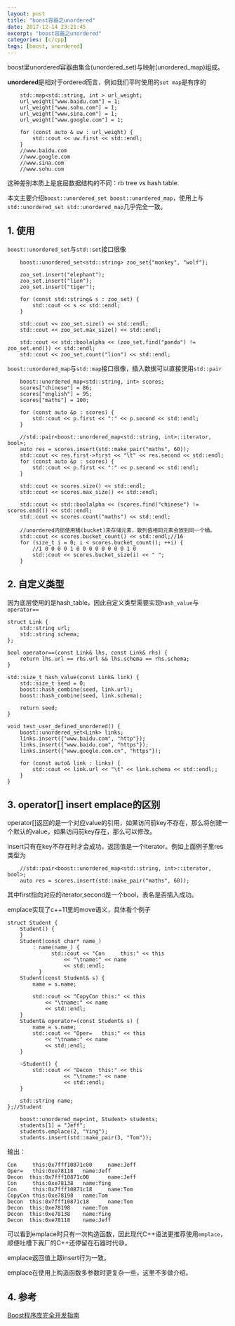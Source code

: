 ```yaml
---
layout: post
title: "boost容器之unordered"
date: 2017-12-14 23:21:45
excerpt: "boost容器之unordered"
categories: [c/cpp]
tags: [boost, unordered]
---
```


boost里unordered容器由集合(unordered_set)与映射(unordered_map)组成。

**unordered**是相对于ordered而言，例如我们平时使用的`set map`是有序的

```
    std::map<std::string, int > url_weight;
    url_weight["www.baidu.com"] = 1;
    url_weight["www.sohu.com"] = 1;
    url_weight["www.sina.com"] = 1;
    url_weight["www.google.com"] = 1;

    for (const auto & uw : url_weight) {
        std::cout << uw.first << std::endl;
    }
    //www.baidu.com
    //www.google.com
    //www.sina.com
    //www.sohu.com
```

这种差别本质上是底层数据结构的不同：rb tree vs hash table.

本文主要介绍`boost::unordered_set boost::unordered_map`，使用上与`std::unordered_set std::unordered_map`几乎完全一致。

<!--more-->

## 1. 使用

`boost::unordered_set`与`std::set`接口很像

```
    boost::unordered_set<std::string> zoo_set{"monkey", "wolf"};

    zoo_set.insert("elephant");
    zoo_set.insert("lion");
    zoo_set.insert("tiger");

    for (const std::string& s : zoo_set) {
        std::cout << s << std::endl;
    }

    std::cout << zoo_set.size() << std::endl;
    std::cout << zoo_set.max_size() << std::endl;

    std::cout << std::boolalpha << (zoo_set.find("panda") != zoo_set.end()) << std::endl;
    std::cout << zoo_set.count("lion") << std::endl;
```

`boost::unordered_map`与`std::map`接口很像，插入数据可以直接使用`std::pair`

```
    boost::unordered_map<std::string, int> scores;
    scores["chinese"] = 86;
    scores["english"] = 95;
    scores["maths"] = 100;

    for (const auto &p : scores) {
        std::cout << p.first << ":" << p.second << std::endl;
    }

    //std::pair<boost::unordered_map<std::string, int>::iterator, bool>;
    auto res = scores.insert(std::make_pair("maths", 60));
    std::cout << res.first->first << "\t" << res.second << std::endl;
    for (const auto &p : scores) {
        std::cout << p.first << ":" << p.second << std::endl;
    }

    std::cout << scores.size() << std::endl;
    std::cout << scores.max_size() << std::endl;

    std::cout << std::boolalpha << (scores.find("chinese") != scores.end()) << std::endl;
    std::cout << scores.count("maths") << std::endl;

    //unordered内部使用桶(bucket)来存储元素，散列值相同元素会放到同一个桶。
    std::cout << scores.bucket_count() << std::endl;//16
    for (size_t i = 0; i < scores.bucket_count(); ++i) {
        //1 0 0 0 0 1 0 0 0 0 0 0 0 0 1 0
        std::cout << scores.bucket_size(i) << " ";
    }
```

## 2. 自定义类型

因为底层使用的是hash_table，因此自定义类型需要实现`hash_value`与`operator==`

```
struct Link {
    std::string url;
    std::string schema;
};

bool operator==(const Link& lhs, const Link& rhs) {
    return lhs.url == rhs.url && lhs.schema == rhs.schema;
}

std::size_t hash_value(const Link& link) {
    std::size_t seed = 0;
    boost::hash_combine(seed, link.url);
    boost::hash_combine(seed, link.schema);

    return seed;
}

void test_user_defined_unordered() {
    boost::unordered_set<Link> links;
    links.insert({"www.baidu.com", "http"});
    links.insert({"www.baidu.com", "https"});
    links.insert({"www.google.com.cn", "https"});

    for (const auto& link : links) {
        std::cout << link.url << "\t" << link.schema << std::endl;;
    }
}
```

## 3. operator[] insert emplace的区别

operator[]返回的是一个对应value的引用，如果访问前key不存在，那么将创建一个默认的value，如果访问前key存在，那么可以修改。

insert只有在key不存在时才会成功，返回值是一个iterator。例如上面例子里res类型为

```
    //std::pair<boost::unordered_map<std::string, int>::iterator, bool>;
    auto res = scores.insert(std::make_pair("maths", 60));
```

其中first指向对应的iterator,second是一个bool，表名是否插入成功。

emplace实现了c++11里的move语义，具体看个例子

```
struct Student {
    Student() {
    }
    Student(const char* name_)
        : name(name_) {
              std::cout << "Con     this:" << this
                  << "\tname:" << name
                  << std::endl;
          }
    Student(const Student& s) {
        name = s.name;

        std::cout << "CopyCon this:" << this
            << "\tname:" << name
            << std::endl;
    }
    Student& operator=(const Student& s) {
        name = s.name;
        std::cout << "Oper=   this:" << this
            << "\tname:" << name
            << std::endl;
    }

    ~Student() {
        std::cout << "Decon  this:" << this
                  << "\tname:" << name
                  << std::endl;
    }

    std::string name;
};//Student

    boost::unordered_map<int, Student> students;
    students[1] = "Jeff";
    students.emplace(2, "Ying");
    students.insert(std::make_pair(3, "Tom"));
```

输出：

```
Con     this:0x7fff10871c00     name:Jeff
Oper=   this:0xe78118   name:Jeff
Decon  this:0x7fff10871c00      name:Jeff
Con     this:0xe78138   name:Ying
Con     this:0x7fff10871c18     name:Tom
CopyCon this:0xe78198   name:Tom
Decon  this:0x7fff10871c18      name:Tom
Decon  this:0xe78198    name:Tom
Decon  this:0xe78138    name:Ying
Decon  this:0xe78118    name:Jeff
```

可以看到emplace时只有一次构造函数，因此现代C++语法更推荐使用`emplace`，顺便吐槽下我厂的C++还停留在石器时代:sweat_smile:。

emplace返回值上跟insert行为一致。

emplace在使用上构造函数多参数时更复杂一些，这里不多做介绍。

## 4. 参考

[Boost程序库完全开发指南](https://book.douban.com/subject/26320630/)